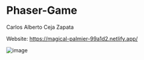 # Phaser-Game
Carlos Alberto Ceja Zapata

Website: https://magical-palmier-99a1d2.netlify.app/


![image](https://user-images.githubusercontent.com/73798412/187241855-863df6e1-9dd8-4c6f-b574-fb468977c4bb.png)
